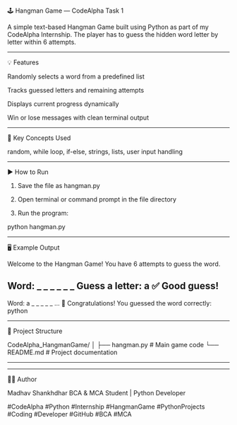 🕹️ Hangman Game — CodeAlpha Task 1

A simple text-based Hangman Game built using Python as part of my CodeAlpha Internship.
The player has to guess the hidden word letter by letter within 6 attempts.


---

💡 Features

Randomly selects a word from a predefined list

Tracks guessed letters and remaining attempts

Displays current progress dynamically

Win or lose messages with clean terminal output



---

🧠 Key Concepts Used

random, while loop, if-else, strings, lists, user input handling


---

▶️ How to Run

1. Save the file as hangman.py


2. Open terminal or command prompt in the file directory


3. Run the program:

python hangman.py




---

🖥️ Example Output

Welcome to the Hangman Game!
You have 6 attempts to guess the word.

Word: _ _ _ _ _ _
Guess a letter: a
✅ Good guess!
----------------------------------------
Word: a _ _ _ _ _
...
🎉 Congratulations! You guessed the word correctly: python


---

🧩 Project Structure

CodeAlpha_HangmanGame/
│
├── hangman.py      # Main game code
└── README.md       # Project documentation


---


---

👨‍💻 Author

Madhav Shankhdhar
BCA & MCA Student | Python Developer

#CodeAlpha #Python #Internship #HangmanGame #PythonProjects #Coding #Developer #GitHub #BCA #MCA
